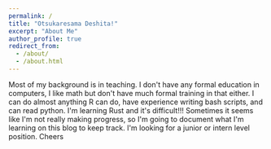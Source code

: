 ```yaml
---
permalink: /
title: "Otsukaresama Deshita!"
excerpt: "About Me"
author_profile: true
redirect_from: 
  - /about/
  - /about.html
---
```


Most of my background is in teaching. I don't have any formal education in computers, I like math but don't have much formal training in that either. I can do almost anything R can do, have experience writing bash scripts, and can read python. I'm learning Rust and it's difficult!!! Sometimes it seems like I'm not really making progress, so I'm going to document what I'm learning on this blog to keep track. I'm looking for a junior or intern level position. Cheers
